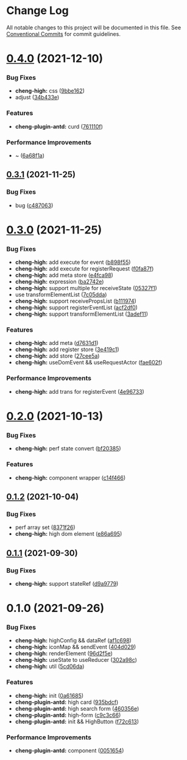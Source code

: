 # Change Log

All notable changes to this project will be documented in this file.
See [Conventional Commits](https://conventionalcommits.org) for commit guidelines.

# [0.4.0](https://github.com/zxeryu/react-start/compare/@react-start/cheng-high@0.3.1...@react-start/cheng-high@0.4.0) (2021-12-10)

### Bug Fixes

- **cheng-high:** css ([9bbe162](https://github.com/zxeryu/react-start/commit/9bbe16220628fa4402e003ef191af31550cf893c))
- adjust ([34b433e](https://github.com/zxeryu/react-start/commit/34b433ed32aa8c0ebc8ca9722fdb8873accb4647))

### Features

- **cheng-plugin-antd:** curd ([761110f](https://github.com/zxeryu/react-start/commit/761110f7629ff18c506b2b604c1d04c53fb803be))

### Performance Improvements

- ~ ([6a68f1a](https://github.com/zxeryu/react-start/commit/6a68f1a4ffb789b14cceb55523fd21eea3df3a5d))

## [0.3.1](https://github.com/zxeryu/react-start/compare/@react-start/cheng-high@0.3.0...@react-start/cheng-high@0.3.1) (2021-11-25)

### Bug Fixes

- bug ([c487063](https://github.com/zxeryu/react-start/commit/c487063d5b68453fa58a9611e9f24c5a2666e040))

# [0.3.0](https://github.com/zxeryu/react-start/compare/@react-start/cheng-high@0.2.0...@react-start/cheng-high@0.3.0) (2021-11-25)

### Bug Fixes

- **cheng-high:** add execute for event ([b898f55](https://github.com/zxeryu/react-start/commit/b898f55de7523a2acf3e439fe23050fd99ffbfe6))
- **cheng-high:** add execute for registerRequest ([f0fa87f](https://github.com/zxeryu/react-start/commit/f0fa87f312410622abc27cf79188797840b40796))
- **cheng-high:** add meta store ([e4fca98](https://github.com/zxeryu/react-start/commit/e4fca98da7468ef294fd2704d68301669a25d7a3))
- **cheng-high:** expression ([ba2742e](https://github.com/zxeryu/react-start/commit/ba2742e3c0c11485c7285f82d3333dc262939a7a))
- **cheng-high:** support multiple for receiveState ([05327f1](https://github.com/zxeryu/react-start/commit/05327f1e58da6c59c4b89d52d2f193c1251ec9c9))
- use transformElementList ([7c05dda](https://github.com/zxeryu/react-start/commit/7c05dda9fba743809093c21cd43cc59a8c81f04d))
- **cheng-high:** support receivePropsList ([b111974](https://github.com/zxeryu/react-start/commit/b111974b8355490936ce47f875b351e0287a69c3))
- **cheng-high:** support registerEventList ([acf2df0](https://github.com/zxeryu/react-start/commit/acf2df026b4a1e91b2d893cf9c70bd86336ab107))
- **cheng-high:** support transformElementList ([3adef11](https://github.com/zxeryu/react-start/commit/3adef117893b3ce7d04ac539e242a3ec5ebdd216))

### Features

- **cheng-high:** add meta ([d7631d1](https://github.com/zxeryu/react-start/commit/d7631d10e6012f28288a2656f2674c5c3b97daf6))
- **cheng-high:** add register store ([3e419c1](https://github.com/zxeryu/react-start/commit/3e419c1936c78bd1e195210fa9e584f43ab76a75))
- **cheng-high:** add store ([27cee5a](https://github.com/zxeryu/react-start/commit/27cee5a534c3117645a466f22ad37a1f502892a5))
- **cheng-high:** useDomEvent && useRequestActor ([fae602f](https://github.com/zxeryu/react-start/commit/fae602f534eb95115fb49672422ff772dcb48c24))

### Performance Improvements

- **cheng-high:** add trans for registerEvent ([4e96733](https://github.com/zxeryu/react-start/commit/4e9673375a6d843308a2c584fd6b16e6c94809b3))

# [0.2.0](https://github.com/zxeryu/react-start/compare/@react-start/cheng-high@0.1.2...@react-start/cheng-high@0.2.0) (2021-10-13)

### Bug Fixes

- **cheng-high:** perf state convert ([bf20385](https://github.com/zxeryu/react-start/commit/bf20385075e3a459e07baf4dca683428618d1c25))

### Features

- **cheng-high:** component wrapper ([c14f466](https://github.com/zxeryu/react-start/commit/c14f4660e7800abf05fb734f3a62f6b399204dfe))

## [0.1.2](https://github.com/zxeryu/react-start/compare/@react-start/cheng-high@0.1.1...@react-start/cheng-high@0.1.2) (2021-10-04)

### Bug Fixes

- perf array set ([8371f26](https://github.com/zxeryu/react-start/commit/8371f2631c794daaaea14edc07faa3e2526a04de))
- **cheng-high:** high dom element ([e86a695](https://github.com/zxeryu/react-start/commit/e86a695a1ec3da21d229a4e5b852d7423aa6cdd4))

## [0.1.1](https://github.com/zxeryu/react-start/compare/@react-start/cheng-high@0.1.0...@react-start/cheng-high@0.1.1) (2021-09-30)

### Bug Fixes

- **cheng-high:** support stateRef ([d9a9779](https://github.com/zxeryu/react-start/commit/d9a977956d718cb5ce85cf6a79d79e58ac7dc757))

# 0.1.0 (2021-09-26)

### Bug Fixes

- **cheng-high:** highConfig && dataRef ([af1c698](https://github.com/zxeryu/react-start/commit/af1c69809dd6a4e40bb4369875176907eefee399))
- **cheng-high:** iconMap && sendEvent ([404d029](https://github.com/zxeryu/react-start/commit/404d029ec68059c52d668ee9928e92a7dc7c3fc3))
- **cheng-high:** renderElement ([96d2f5e](https://github.com/zxeryu/react-start/commit/96d2f5e5e1a26cb1c357c68b1b3ae7bb5eea7155))
- **cheng-high:** useState to useReducer ([302a98c](https://github.com/zxeryu/react-start/commit/302a98c19a12e4909713c18f1ba83674872124e5))
- **cheng-high:** util ([5cd06da](https://github.com/zxeryu/react-start/commit/5cd06daa2359085cfe132ebc088dfc3b6a505eef))

### Features

- **cheng-high:** init ([0a61685](https://github.com/zxeryu/react-start/commit/0a61685a6042fd17b18d6dd07ae71b86bf7d137d))
- **cheng-plugin-antd:** high card ([935bdcf](https://github.com/zxeryu/react-start/commit/935bdcffa63c8040f137485a15d57003c1e95a8b))
- **cheng-plugin-antd:** high search form ([460356e](https://github.com/zxeryu/react-start/commit/460356ec839a15ef465262316ef8564d6ec63d15))
- **cheng-plugin-antd:** high-form ([c9c3c66](https://github.com/zxeryu/react-start/commit/c9c3c6645f6ded196746b49b918a172ad59d4819))
- **cheng-plugin-antd:** init && HighButton ([f72c613](https://github.com/zxeryu/react-start/commit/f72c61348cf1e4642ceb54d157202cbb952acb86))

### Performance Improvements

- **cheng-plugin-antd:** component ([0051654](https://github.com/zxeryu/react-start/commit/0051654d80a08b36b04cdeddd275f6d06e1f1015))
